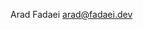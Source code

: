 Arad Fadaei arad@fadaei.dev

<!---
fadaei-dev/fadaei-dev is a ✨ special ✨ repository because its `README.md` (this file) appears on your GitHub profile.
You can click the Preview link to take a look at your changes.
--->
